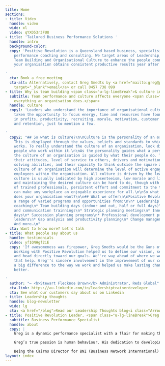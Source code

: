 ```yaml
---
title: Home
sections:
- title: Video
  handle: video
  wide: xl
  video: qYXD53r3FU8
- title: 'Tailored Business Performance Solutions '
  handle: intro
  background-color: 
  copy: 'Positive Revolution is a Queensland based business, specialising in business
    performance coaching and consulting. We target areas of Leadership, Communication,
    Team Building and Organisational Culture to enhance the people connection, ensuring
    your organisation obtains consistent productive results year after year!

'
  cta: Book a free meeting
  cta-alt: Alternatively, contact Greg Smedts by <a href="mailto:greg@positiverevolution.com.au"
    target="_blank">email</a> or call 0457 738 099
- title: Why is team building <span class="u-lg-lineBreak">& culture important?</span>
  subtitle: Team performance and culture affects everyone <span class="u-lg-lineBreak">and
    everything an organisation does.</span>
  handle: culture
  copy1: 'Leaders who understand the importance of organisational culture and have
    taken the opportunity to focus energy, time and resources have found major improvements
    in profits, productivity, recruiting, morale, motivation, customer service, leadership
    and retention, just to mention a few.

'
  copy2: "## So what is culture?\n\nCulture is the personality of an organisation.
    This is displayed through the values, beliefs and standards to which a company
    works. To really understand the culture of an organisation, look directly at the
    people who work within it.\n\nAs the personality guides what a person does, so
    the culture of an organisation is guided by what their people do. This could be
    their attitudes, level of service to others, drivers and motivations, problem
    solving abilities, and their capacity to think outside the square and innovate.\n\nThe
    culture of an organisation will determine the level of active engagement of the
    employees within the organisation. All culture is driven by the leaders. \n\nBad
    culture is usually indicated by high absenteeism, low morale and limited productivity.\n\nCreating
    and maintaining the desired culture can be hard to do, though with the assistance
    of trained professionals, persistent effort and commitment to the team, leaders
    can make any workplace an enjoyable experience for all.\n\nSo what kind of a culture
    does your organisation want?\n\n## What we offer\n\nPositive Revolution offers
    a range of varied programs and opportunities from:\n\n* Leadership and executive
    coaching\n* Team building days (indoor and out, half or full days)\n* Leadership
    and communication trainnings\n* Strategic planning meetings\n* Innovation planning
    days\n* Succession planning programs\n* Professional development programs for
    leaders\n* Gap analysis and productivity planning\n* Change management processes\n*
    And more…\n"
  cta: Want to know more? Let's talk
- title: What people say about us
  handle: testimonials
  video: yf1QNHgf2iE
  copy: 'If awesomeness was firepower, Greg Smedts would be the Guns of Navarone.
    Working with Positive Revolution helped us to define our vision, set our direction
    and head directly toward our goals. We''re way ahead of where we would be without
    that help. Greg''s sincere involvement in the improvement of our company made
    a big difference to the way we work and helped us make lasting changes for the
    better.

'
  author: "— <b>Stewart Flecknoe Brown</b> Administrator, Reds Global"
  cta-link: https://au.linkedin.com/in/leadershiptrainerdeveloper
  cta: See what our customers say about us on Linkedin
- title: Leadership thoughts
  handle: blog-newsletter
  wide: lg
  cta: <a href="/blog">Read our Leadership Thoughts blog<i class="Arrow-right"></i></a>
- title: Positive Revolution Leader, <span class="u-lg-lineBreak">Greg Smedts</span>
  subtitle: Business Performance Specialist
  handle: about
  copy: |
    Greg is a dynamic performance specialist with a flair for making the process of leadership, communication, team building and culture development fun and engaging. Involved in training for the past 9 years and people development for the past 11 years, his areas of specialty are team building, leadership development, business management and communication. Greg advises a broad range of clients, from small, sole trader businesses to executive level development within multi-million dollar companies.

    Greg’s true passion is human behaviour. His dedication to developing sustainable work environments is of the highest importance. He shows a depth of understanding of the various learning styles and how best to address these when working with companies and teams. He goes above and beyond to ensure everyone walks away with the skills to apply in everyday life, not just at work.

    Being the Cairns Director for BNI (Business Network International) for the past 2 years and having managed several businesses previously, Greg is well versed in business dynamics, commercial viability and effective leadership. Greg has a wealth of experience in customer service industries, from managing small to medium businesses, where responsibility and effective decision-making are vital, to managing operations where timing and judgement calls require precise calculations to ensure safety and customer enjoyment go hand in hand. Within all these roles, Greg’s leadership and communication expertise were critical.
layout: index
---
```


